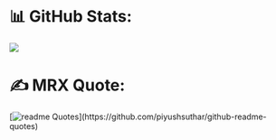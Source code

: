 # 📊 GitHub Stats:
![](https://github-readme-stats.vercel.app/api?username=DARKNET-MRX&theme=dark&hide_border=false&include_all_commits=false&count_private=false)<br/>

# ✍️ MRX Quote:
[![readme Quotes](https://quotes-github-readme.vercel.app/api?type=horizontal&quote=First,%20no%20system%20is%20safe.%20Second,%20aim%20for%20the%20impossible.%20Third,%20have%20fun%20in%20cyberspace%20and%20meatspace.)](https://github.com/piyushsuthar/github-readme-quotes)




